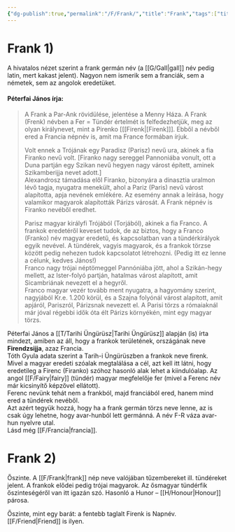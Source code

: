```yaml
---
{"dg-publish":true,"permalink":"/F/Frank/","title":"Frank","tags":["titleandheadingonedontmatch","multipleentries","stitched"],"created":"2023-11-29T01:40","updated":"2024-02-15T02:01"}
---
```



# Frank 1)

A hivatalos nézet szerint a frank germán név (a [[G/Gall\|gall]] név pedig latin, mert kakast jelent). Nagyon nem ismerik sem a franciák, sem a németek, sem az angolok eredetüket.   

#### Péterfai János írja:

> A Frank a Par-Ank rövidülése, jelentése a Menny Háza. A Frank (Frenk) névben a Fer = Tündér értelmét is felfedezhetjük, meg az olyan királynevet, mint a Pirenko \[[[Firenk\|[Firenk]]\]. Ebből a névből ered a Francia népnév is, amit ma France formában írjuk.  
> 
> Volt ennek a Trójának egy Paradisz (Parisz) nevű ura, akinek a fia Firanko nevű volt. \[Firanko nagy sereggel Pannoniába vonult, ott a Duna partján egy Szikan nevű hegyen nagy várost épített, aminek Szikamberijja nevet adott.\]  
> Alexandrosz támadása elől Firanko, bizonyára a dinasztia uralmon lévő tagja, nyugatra menekült, ahol a Pariz (Paris) nevű várost alapította, apja nevének emlékére. Az esemény annak a leírása, hogy valamikor magyarok alapították Párizs városát. A Frank népnév is Firanko nevéből eredhet.  
> 
> Parisz magyar királyfi Trójából (Torjából), akinek a fia Franco. A frankok eredetéről keveset tudok, de az biztos, hogy a Franco (Franko) név magyar eredetű, és kapcsolatban van a tündérkirályok egyik nevével. A tündérek, vagyis magyarok, és a frankok törzse között pedig nehezen tudok kapcsolatot létrehozni. (Pedig itt ez lenne a célunk, kedves János!)  
> Franco nagy trójai néptömeggel Pannóniába jött, ahol a Szikán-hegy mellett, az Ister-folyó partján, hatalmas várost alapított, amit Sicambriának nevezett el a hegyről.  
> Franco magyar vezér tovább ment nyugatra, a hagyomány szerint, nagyjából Kr.e. 1.200 körül, és a Szajna folyónál várost alapított, amit apjáról, Pariszról, Párizsnak nevezett el. A Parisi törzs a rómaiaknál már jóval régebbi idők óta élt Párizs környékén, mint egy magyar törzs.  

Péterfai János a [[T/Tarihi Üngürüsz\|Tarihi Üngürüsz]] alapján (is) írta mindezt, amiben az áll, hogy a frankok területének, országának neve **Firendzsijja**, azaz Francia.  
Tóth Gyula adata szerint a Tarih-i Üngürüszben a frankok neve firenk.  
Mivel a magyar eredeti szóalak megtalálása a cél, azt kell itt látni, hogy eredetileg a Firenc (Firanko) szóhoz hasonló alak lehet a kiindulóalap. Az angol [[F/Fairy\|fairy]] (tündér) magyar megfelelője fer (mivel a Ferenc név már kicsinyítő képzővel ellátott).  
Ferenc nevünk tehát nem a frankból, majd franciából ered, hanem mind ered a tündérek nevéből.  
Azt azért tegyük hozzá, hogy ha a frank germán törzs neve lenne, az is csak úgy lehetne, hogy avar-hunból lett germánná. A név F-R váza avar-hun nyelvre utal.  
Lásd még [[F/Francia\|francia]].  

# Frank 2)

Őszinte. A [[F/Frank\|frank]] nép neve valójában tűzembereket ill. tündéreket jelent. A frankok elődei pedig trójai magyarok. Az ősmagyar tündérfik őszinteségéről van itt igazán szó. Hasonló a Hunor – [[H/Honour\|Honour]] párosa.  

Őszinte, mint egy barát: a fentebb taglalt Firenk is Napnév. [[F/Friend\|Friend]] is ilyen.  

  